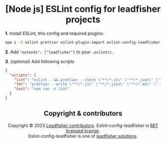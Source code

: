 <h1 align="center">[Node js] ESLint config for leadfisher projects</h1>


**1**. Install ESLint, this config and required plugins: <br/>

   ```bash
   npm i -D eslint prettier eslint-plugin-import eslint-config-leadfisher eslint-config-prettier eslint-plugin-prettier
   ```

**2**. Add `"extends": ["leadfisher"]` to your `.eslintrc`.

**3**. _(optional)_ Add following scripts

```json
{
  "scripts": {
    "lint": "eslint . && prettier --check \"**/*.js\" \"**/*.json\" \"**/*.md\" \".*rc\" \"**/*.yml\"",
    "fmt": "prettier --write \"**/*.js\" \"**/*.json\" \"**/*.md\" \".*rc\" \"**/*.yml\"",
    "test": "npm run -s lint"
  }
}
```


<h2 align="center">Copyright & contributors</h2>

<p align="center">
Copyright © 2023 <a href="https://github.com/LeadFisherSolutions/eslint-config-leadfisher/graphs/contributors">Leadfisher contributors</a>.
Eslint-config-leadfisher is <a href="./LICENSE">MIT licensed license</a>.<br/>
Eslint-config-leadfisher is one of <a href="https://github.com/LeadFisherSolutions">leadfisher solutions</a>.
</p>
